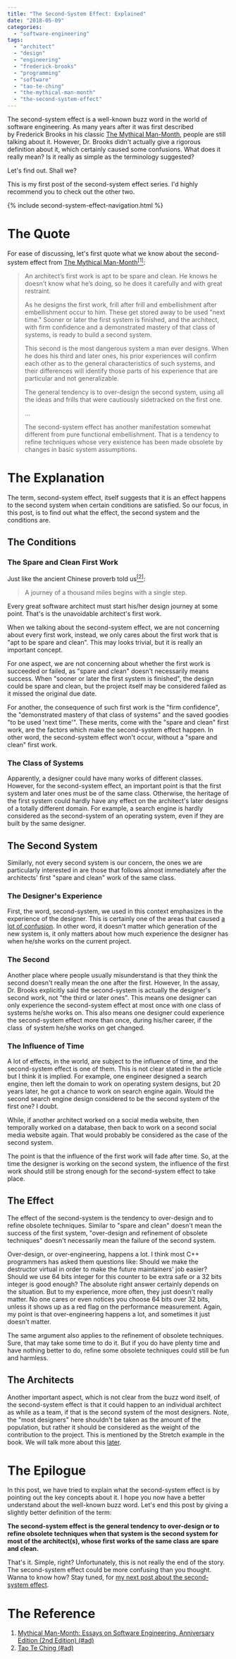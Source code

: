```yaml
---
title: "The Second-System Effect: Explained"
date: "2018-05-09"
categories:
  - "software-engineering"
tags:
  - "architect"
  - "design"
  - "engineering"
  - "frederick-brooks"
  - "programming"
  - "software"
  - "tao-te-ching"
  - "the-mythical-man-month"
  - "the-second-system-effect"
---
```


The second-system effect is a well-known buzz word in the world of software engineering. As many years after it was first described by Frederick Brooks in his classic [The Mythical Man-Month](#the-reference), people are still talking about it. However, Dr. Brooks didn't actually give a rigorous definition about it, which certainly caused some confusions. What does it really mean? Is it really as simple as the terminology suggested?

Let's find out. Shall we?

This is my first post of the second-system effect series. I'd highly recommend you to check out the other two.

{% include second-system-effect-navigation.html %}


# The Quote

For ease of discussing, let's first quote what we know about the second-system effect from [The Mythical Man-Month<sup>\[1\]</sup>](#the-reference):

> An architect’s first work is apt to be spare and clean. He knows he doesn’t know what he’s doing, so he does it carefully and with great restraint.
>
> As he designs the first work, frill after frill and embellishment after embellishment occur to him. These get stored away to be used "next time." Sooner or later the first system is finished, and the architect, with firm confidence and a demonstrated mastery of that class of systems, is ready to build a second system.
>
> This second is the most dangerous system a man ever designs. When he does his third and later ones, his prior experiences will confirm each other as to the general characteristics of such systems, and their differences will identify those parts of his experience that are particular and not generalizable.
>
> The general tendency is to over-design the second system, using all the ideas and frills that were cautiously sidetracked on the first one.
>
> ...
>
> The second-system effect has another manifestation somewhat different from pure functional embellishment. That is a tendency to refine techniques whose very existence has been made obsolete by changes in basic system assumptions.


# The Explanation

The term, second-system effect, itself suggests that it is an effect happens to the second system when certain conditions are satisfied. So our focus, in this post, is to find out what the effect, the second system and the conditions are.

## The Conditions

### The Spare and Clean First Work

Just like the ancient Chinese proverb told us[<sup>\[2\]</sup>](#the-reference):

> A journey of a thousand miles begins with a single step.

Every great software architect must start his/her design journey at some point. That's is the unavoidable architect's first work.

When we talking about the second-system effect, we are not concerning about every first work, instead, we only cares about the first work that is "apt to be spare and clean". This may looks trivial, but it is really an important concept.

For one aspect, we are not concerning about whether the first work is succeeded or failed, as "spare and clean" doesn't necessarily means success. When "sooner or later the first system is finished", the design could be spare and clean, but the project itself may be considered failed as it missed the original due date.

For another, the consequence of such first work is the "firm confidence", the "demonstrated mastery of that class of systems" and the saved goodies "to be used 'next time'". These merits, come with the "spare and clean" first work, are the factors which make the second-system effect happen. In other word, the second-system effect won't occur, without a "spare and clean" first work.

### The Class of Systems

Apparently, a designer could have many works of different classes. However, for the second-system effect, an important point is that the first system and later ones must be of the same class. Otherwise, the heritage of the first system could hardly have any effect on the architect's later designs of a totally different domain. For example, a search engine is hardly considered as the second-system of an operating system, even if they are built by the same designer.

## The Second System

Similarly, not every second system is our concern, the ones we are particularly interested in are those that follows almost immediately after the architects' first "spare and clean" work of the same class.

### The Designer's Experience

First, the word, second-system, we used in this context emphasizes in the experience of the designer. This is certainly one of the areas that caused [a lot of confusion]({{page.next.url}}). In other word, it doesn't matter which generation of the new system is, it only matters about how much experience the designer has when he/she works on the current project.

### The Second

Another place where people usually misunderstand is that they think the second doesn't really mean the one after the first. However, In the assay, Dr. Brooks explicitly said the second-system is actually the designer's second work, not "the third or later ones". This means one designer can only experience the second-system effect at most once with one class of systems he/she works on. This also means one designer could experience the second-system effect more than once, during his/her career, if the class  of system he/she works on get changed.

### The Influence of Time

A lot of effects, in the world, are subject to the influence of time, and the second-system effect is one of them. This is not clear stated in the article but I think it is implied. For example, one engineer designed a search engine, then left the domain to work on operating system designs, but 20 years later, he got a chance to work on search engine again. Would the second search engine design considered to be the second system of the first one? I doubt.

While, if another architect worked on a social media website, then temporally worked on a database, then back to work on a second social media website again. That would probably be considered as the case of the second system.

The point is that the influence of the first work will fade after time. So, at the time the designer is working on the second system, the influence of the first work should still be strong enough for the second-system effect to take place.

## The Effect

The effect of the second-system is the tendency to over-design and to refine obsolete techniques. Similar to "spare and clean" doesn't mean the success of the first system, "over-design and refinement of obsolete techniques" doesn't necessarily mean the failure of the second system.

Over-design, or over-engineering, happens a lot. I think most C++ programmers has asked them questions like: Should we make the destructor virtual in order to make the future maintainers' job easier?  Should we use 64 bits integer for this counter to be extra safe or a 32 bits integer is good enough? The absolute right answer certainly depends on the situation. But to my experience, more often, they just doesn't really matter. No one cares or even notices you choose 64 bits over 32 bits, unless it shows up as a red flag on the performance measurement. Again, my point is that over-engineering happens a lot, and sometimes it just doesn't matter.

The same argument also applies to the refinement of obsolete techniques. Sure, that may take some time to do it. But if you do have plenty time and have nothing better to do, refine some obsolete techniques could still be fun and harmless.

## The Architects

Another important aspect, which is not clear from the buzz word itself, of the second-system effect is that it could happen to an individual architect as while as a team, if that is the second system of the most designers. Note, the "most designers" here shouldn't be taken as the amount of the population, but rather it should be considered as the weight of the contribution to the project. This is mentioned by the Stretch example in the book. We will talk more about this [later]({{page.next.next.url}}).


# The Epilogue

In this post, we have tried to explain what the second-system effect is by pointing out the key concepts about it. I hope you now have a better understand about the well-known buzz word. Let's end this post by giving a slightly better definition of the term:

**The second-system effect is the general tendency to over-design or to refine obsolete techniques when that system is the second system for most of the architect(s), whose first works of the same class are spare and clean.**

That's it. Simple, right? Unfortunately, this is not really the end of the story. The second-system effect could be more confusing than you thought. Wanna to know how? Stay tuned, for [my next post about the second-system effect]({{page.next.url}}).


# The Reference

1. [Mythical Man-Month: Essays on Software Engineering, Anniversary Edition (2nd Edition) (#ad)](https://www.amazon.com)
1. [Tao Te Ching (#ad)](https://www.amazon.com)
